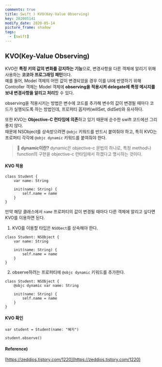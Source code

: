 ```yaml
---
comments: true
title: Swift ) KVO(Key-Value Observing)
key: 202005141
modify_date: 2020-05-14
picture_frame: shadow
tags:
  - [swift]
---
```

 
## KVO(Key-Value Observing)
 
KVO란 **특정 키의 값의 변화를 감지하는 기능**으로, 변경사항을 다른 객체에 알리기 위해 사용하는 **코코아 프로그래밍 패턴**이다.   
예를 들어, Model 객체의 어떤 값이 변경되었을 경우 이를 UI에 반영하기 위해 Controller 객체는 Model 객체에 **observing을 적용시켜 delegate에 특정 메시지를 보내 변경사항을 알리고 처리**할 수 있다.   
 
 
observing을 적용시키는 방법은 변수에 코드를 추가해 변수의 값이 변경될 때마다 코드가 실행되도록 하는 방법인데, 프로퍼티 옵저버(willSet, didSet)와 유사하다.   
 
 
또한 KVO는 **Objective-C 런타임에 의존**하고 있기 때문에 순수한 swift 코드에선 그리 좋지 않다.   
때문에 NSObject를 상속받으려면 `@objc` 키워드를 반드시 붙여줘야 하고, 특히 KVO는 프로퍼티 각각에 `@objc dynamic` 키워드를 붙여줘야 한다.   
 
> 👀 **dynamic이란?**
> dynamic은 objective-c 문법의 하나로, 특정 method나 function의 구현을 objective-c 런타임에서 하겠다고 명시하는 것이다.
 
#### KVO 적용
 
```
class Student {
    var name: String
    
    init(name: String) {
        self.name = name
    }
}
```
만약 해당 클래스에서 `name` 프로퍼티의 값이 변경될 때마다 다른 객체에 알리고 싶다면 KVO를 이용하면 된다.
 
1. KVO를 이용할 타입은 `NSObect`를 상속해야 한다.
```
class Student: NSObject {
    var name: String
    
    init(name: String) {
        self.name = name
    }
}
```
 
2. observe하려는 프로퍼티에 `@objc dynamic` 키워드를 추가한다.
```
class Student: NSObject {
    @objc dynamic var name: String
    
    init(name: String) {
        self.name = name
    }
}
```
 
#### KVO 확인
 
```
var student = Student(name: "혜지")
 
student.observe()
```
 
#### Reference)
 
[https://zeddios.tistory.com/1220](https://zeddios.tistory.com/1220)
